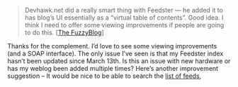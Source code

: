 > Devhawk.net did a really smart thing with Feedster — he added it to
> has blog’s UI essentially as a “virtual table of contents”. Good idea.
> I think I need to offer some viewing improvements if people are going
> to do this. [[The
> FuzzyBlog](http://www.feedster.com/blog/2003/03/19.html#a1513)]

Thanks for the complement. I’d love to see some viewing improvements
(and a SOAP interface). The only issue I’ve seen is that my Feedster
index hasn’t been updated since March 13th. Is this an issue with new
hardware or has my weblog been added multiple times? Here’s another
improvement suggestion – It would be nice to be able to search the [list
of feeds](http://www.feedster.com/showfeeds.php),
